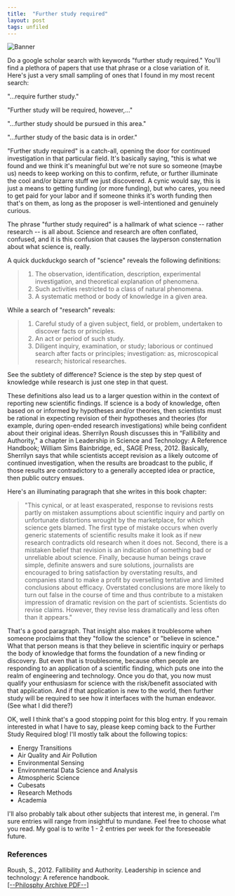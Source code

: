 ```yaml
---
title:  "Further study required"
layout: post
tags: unfiled
---
```


![Banner](assets/FSR-banner.png)

Do a google scholar search with keywords "further study required." You'll find a plethora of papers that use that phrase or a close variation of it. Here's just a very small sampling of ones that I found in my most recent search:

"...require further study." 

"Further study will be required,
however,..."

"...further study should be pursued in this area."

"...further study of the basic data is in order."

"Further study required" is a catch-all, opening the door for continued investigation in that particular field. It's basically saying, "this is what we found and we think it's meaningful but we're not sure so someone (maybe us) needs to keep working on this to confirm, refute, or further illuminate the cool and/or bizarre stuff we just discovered. A cynic would say, this is just a means to getting funding (or more funding), but who cares, you need to get paid for your labor and if someone thinks it's worth funding then that's on them, as long as the proposer is well-intentioned and genuinely curious.  


The phrase "further study required" is a hallmark of what science -- rather research -- is all about. Science and research are often conflated, confused, and it is this confusion that causes the layperson consternation about what science is, really. 

A quick duckduckgo search of "science" reveals the following definitions:

> 1. The observation, identification, description, experimental investigation, and theoretical explanation of phenomena.
> 2. Such activities restricted to a class of natural phenomena.
> 3. A systematic method or body of knowledge in a given area.

While a search of "research" reveals:

> 1. Careful study of a given subject, field, or problem, undertaken to discover facts or principles.
> 2. An act or period of such study.
> 3. Diligent inquiry, examination, or study; laborious or continued search after facts or principles; investigation: as, microscopical research; historical researches.

See the subtlety of difference? Science is the step by step quest of knowledge while research is just one step in that quest. 


These definitions also lead us to a larger question within in the context of reporting new scientific findings. If science is a body of knowledge, often based on or informed by hypotheses and/or theories, then scientists must be rational in expecting revision of their hypotheses and theories (for example, during open-ended research investigations) while being confident about their original ideas. Sherrilyn Roush discusses this in “Fallibility and Authority," a chapter in Leadership in Science and Technology: A Reference Handbook; William Sims Bainbridge, ed., SAGE Press, 2012. Basically, Sherrilyn says that while scientists accept revision as a likely outcome of continued investigation, when the results are broadcast to the public, if those results are contradictory to a generally accepted idea or practice, then public outcry ensues. 

Here's an illuminating paragraph that she writes in this book chapter:

> "This cynical, or at least exasperated, response to revisions rests partly on mistaken assumptions about scientific inquiry and partly on unfortunate distortions wrought by the marketplace, for which science gets blamed. The first type of mistake occurs when overly generic statements of scientific results make it look as if new research contradicts old research when it does not. Second, there is a mistaken belief that revision is an indication of something bad or unreliable about science. Finally, because human beings crave simple, definite answers and sure solutions, journalists are encouraged to bring satisfaction by overstating results, and
companies stand to make a profit by overselling tentative and limited conclusions about efficacy. Overstated conclusions are more likely to turn out false in the course of time and thus contribute to a mistaken impression of dramatic revision on the part of scientists. Scientists do revise claims. However, they revise less dramatically and less often than it appears."

That's a good paragraph. That insight also makes it troublesome when someone proclaims that they "follow the science" or "believe in science." What that person means is that they believe in scientific inquiry or perhaps the body of knowledge that forms the foundation of a new finding or discovery. But even that is troublesome, because often people are responding to an application of a scientific finding, which puts one into the realm of engineering and technology. Once you do that, you now must qualify your enthusiasm for science with the risk/benefit associated with that application. And if that application is new to the world, then further study will be required to see how it interfaces with the human endeavor. (See what I did there?)

OK, well I think that's a good stopping point for this blog entry. If you remain interested in what I have to say, please keep coming back to the Further Study Required blog! I'll mostly talk about the following topics:

- Energy Transitions 
- Air Quality and Air Pollution
- Environmental Sensing
- Environmental Data Science and Analysis
- Atmospheric Science
- Cubesats
- Research Methods
- Academia

I'll also probably talk about other subjects that interest me, in general. I'm sure entries will range from insightful to mundane. Feel free to choose what you read. My goal is to write 1 - 2 entries per week for the foreseeable future.

### References
Roush, S., 2012. Fallibility and Authority. Leadership in science and technology: A reference handbook.<br>
<a href="https://philarchive.org/archive/ROUFAA-2" target="_blank">[--Philosphy Archive PDF--]</a>
